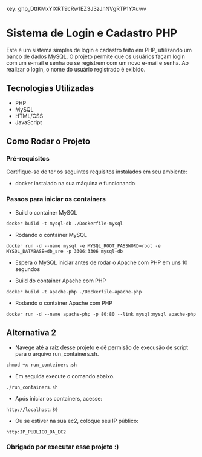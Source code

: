 key: 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

# Sistema de Login e Cadastro PHP

Este é um sistema simples de login e cadastro feito em PHP, utilizando um banco de dados MySQL.
 O projeto permite que os usuários façam login com um e-mail e senha ou se registrem com um novo e-mail e senha. Ao realizar o login, o nome do usuário registrado é exibido.

## Tecnologias Utilizadas

- PHP
- MySQL
- HTML/CSS
- JavaScript

## Como Rodar o Projeto

### Pré-requisitos

Certifique-se de ter os seguintes requisitos instalados em seu ambiente:

- docker instalado na sua máquina e funcionando

### Passos para iniciar os containers

 - Build o container MySQL
 
```
docker build -t mysql-db ./Dockerfile-mysql
```
- Rodando o container MySQL

```
docker run -d --name mysql -e MYSQL_ROOT_PASSWORD=root -e MYSQL_DATABASE=db_sre -p 3306:3306 mysql-db
```

- Espera o MySQL iniciar antes de rodar o Apache com PHP em uns 10 segundos

- Build do container Apache com PHP

```
docker build -t apache-php ./Dockerfile-apache-php
```
- Rodando o container Apache com PHP

```
docker run -d --name apache-php -p 80:80 --link mysql:mysql apache-php
```

## Alternativa 2

- Navege até a raíz desse projeto e dê permisão de execusão de script para o arquivo
run_containers.sh.

```
chmod +x run_conteiners.sh
```

- Em seguida execute o comando abaixo.

```
./run_containers.sh
```

- Após iniciar os containers, acesse:

```
http://localhost:80
```
- Ou se estiver na sua ec2, coloque seu IP público:

```
http:IP_PUBLICO_DA_EC2
```

### Obrigado por executar esse projeto :)